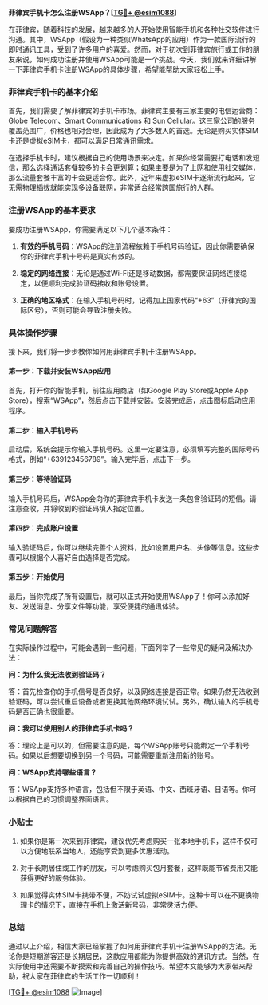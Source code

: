 **菲律宾手机卡怎么注册WSApp？[[TG💪+ @esim1088](https://t.me/s/esim1088)]**

在菲律宾，随着科技的发展，越来越多的人开始使用智能手机和各种社交软件进行沟通。其中，WSApp（假设为一种类似WhatsApp的应用）作为一款国际流行的即时通讯工具，受到了许多用户的喜爱。然而，对于初次到菲律宾旅行或工作的朋友来说，如何成功注册并使用WSApp可能是一个挑战。今天，我们就来详细讲解一下菲律宾手机卡注册WSApp的具体步骤，希望能帮助大家轻松上手。

### 菲律宾手机卡的基本介绍

首先，我们需要了解菲律宾的手机卡市场。菲律宾主要有三家主要的电信运营商：Globe Telecom、Smart Communications 和 Sun Cellular。这三家公司的服务覆盖范围广，价格也相对合理，因此成为了大多数人的首选。无论是购买实体SIM卡还是虚拟eSIM卡，都可以满足日常通讯需求。

在选择手机卡时，建议根据自己的使用场景来决定。如果你经常需要打电话和发短信，那么选择通话套餐较多的卡会更划算；如果主要是为了上网和使用社交媒体，那么流量套餐丰富的卡会更适合你。此外，近年来虚拟eSIM卡逐渐流行起来，它无需物理插拔就能实现多设备联网，非常适合经常跨国旅行的人群。

### 注册WSApp的基本要求

要成功注册WSApp，你需要满足以下几个基本条件：

1. **有效的手机号码**：WSApp的注册流程依赖于手机号码验证，因此你需要确保你的菲律宾手机卡号码是真实有效的。
   
2. **稳定的网络连接**：无论是通过Wi-Fi还是移动数据，都需要保证网络连接稳定，以便顺利完成验证码接收和账号设置。

3. **正确的地区格式**：在输入手机号码时，记得加上国家代码“+63”（菲律宾的国际区号），否则可能会导致注册失败。

### 具体操作步骤

接下来，我们将一步步教你如何用菲律宾手机卡注册WSApp。

#### 第一步：下载并安装WSApp应用

首先，打开你的智能手机，前往应用商店（如Google Play Store或Apple App Store），搜索“WSApp”，然后点击下载并安装。安装完成后，点击图标启动应用程序。

#### 第二步：输入手机号码

启动后，系统会提示你输入手机号码。这里一定要注意，必须填写完整的国际号码格式，例如“+639123456789”。输入完毕后，点击下一步。

#### 第三步：等待验证码

输入手机号码后，WSApp会向你的菲律宾手机卡发送一条包含验证码的短信。请注意查收，并将收到的验证码填入指定位置。

#### 第四步：完成账户设置

输入验证码后，你可以继续完善个人资料，比如设置用户名、头像等信息。这些步骤可以根据个人喜好自由选择是否完成。

#### 第五步：开始使用

最后，当你完成了所有设置后，就可以正式开始使用WSApp了！你可以添加好友、发送消息、分享文件等功能，享受便捷的通讯体验。

### 常见问题解答

在实际操作过程中，可能会遇到一些问题，下面列举了一些常见的疑问及解决办法：

**问：为什么我无法收到验证码？**

答：首先检查你的手机信号是否良好，以及网络连接是否正常。如果仍然无法收到验证码，可以尝试重启设备或者更换其他网络环境试试。另外，确认输入的手机号码是否正确也很重要。

**问：我可以使用别人的菲律宾手机卡吗？**

答：理论上是可以的，但需要注意的是，每个WSApp账号只能绑定一个手机号码。如果以后想要切换到另一个号码，可能需要重新注册新的账号。

**问：WSApp支持哪些语言？**

答：WSApp支持多种语言，包括但不限于英语、中文、西班牙语、日语等。你可以根据自己的习惯调整界面语言。

### 小贴士

1. 如果你是第一次来到菲律宾，建议优先考虑购买一张本地手机卡，这样不仅可以方便地联系当地人，还能享受到更多优惠活动。
   
2. 对于长期居住或工作的朋友，可以考虑购买包月套餐，这样既能节省费用又能获得更好的服务体验。

3. 如果觉得实体SIM卡携带不便，不妨试试虚拟eSIM卡。这种卡可以在不更换物理卡的情况下，直接在手机上激活新号码，非常灵活方便。

### 总结

通过以上介绍，相信大家已经掌握了如何用菲律宾手机卡注册WSApp的方法。无论你是短期游客还是长期居民，这款应用都能为你提供高效的通讯方式。当然，在实际使用中还需要不断摸索和完善自己的操作技巧。希望本文能够为大家带来帮助，祝大家在菲律宾的生活工作一切顺利！

[[TG💪+ @esim1088](https://t.me/s/esim1088) ![Image](https://i.postimg.cc/4NQfJmqS/Snipaste-2025-05-13-00-14-12.png)]
